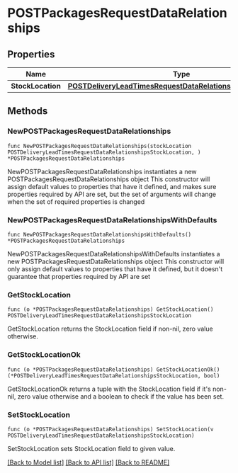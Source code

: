 # POSTPackagesRequestDataRelationships

## Properties

Name | Type | Description | Notes
------------ | ------------- | ------------- | -------------
**StockLocation** | [**POSTDeliveryLeadTimesRequestDataRelationshipsStockLocation**](POSTDeliveryLeadTimesRequestDataRelationshipsStockLocation.md) |  | 

## Methods

### NewPOSTPackagesRequestDataRelationships

`func NewPOSTPackagesRequestDataRelationships(stockLocation POSTDeliveryLeadTimesRequestDataRelationshipsStockLocation, ) *POSTPackagesRequestDataRelationships`

NewPOSTPackagesRequestDataRelationships instantiates a new POSTPackagesRequestDataRelationships object
This constructor will assign default values to properties that have it defined,
and makes sure properties required by API are set, but the set of arguments
will change when the set of required properties is changed

### NewPOSTPackagesRequestDataRelationshipsWithDefaults

`func NewPOSTPackagesRequestDataRelationshipsWithDefaults() *POSTPackagesRequestDataRelationships`

NewPOSTPackagesRequestDataRelationshipsWithDefaults instantiates a new POSTPackagesRequestDataRelationships object
This constructor will only assign default values to properties that have it defined,
but it doesn't guarantee that properties required by API are set

### GetStockLocation

`func (o *POSTPackagesRequestDataRelationships) GetStockLocation() POSTDeliveryLeadTimesRequestDataRelationshipsStockLocation`

GetStockLocation returns the StockLocation field if non-nil, zero value otherwise.

### GetStockLocationOk

`func (o *POSTPackagesRequestDataRelationships) GetStockLocationOk() (*POSTDeliveryLeadTimesRequestDataRelationshipsStockLocation, bool)`

GetStockLocationOk returns a tuple with the StockLocation field if it's non-nil, zero value otherwise
and a boolean to check if the value has been set.

### SetStockLocation

`func (o *POSTPackagesRequestDataRelationships) SetStockLocation(v POSTDeliveryLeadTimesRequestDataRelationshipsStockLocation)`

SetStockLocation sets StockLocation field to given value.



[[Back to Model list]](../README.md#documentation-for-models) [[Back to API list]](../README.md#documentation-for-api-endpoints) [[Back to README]](../README.md)


